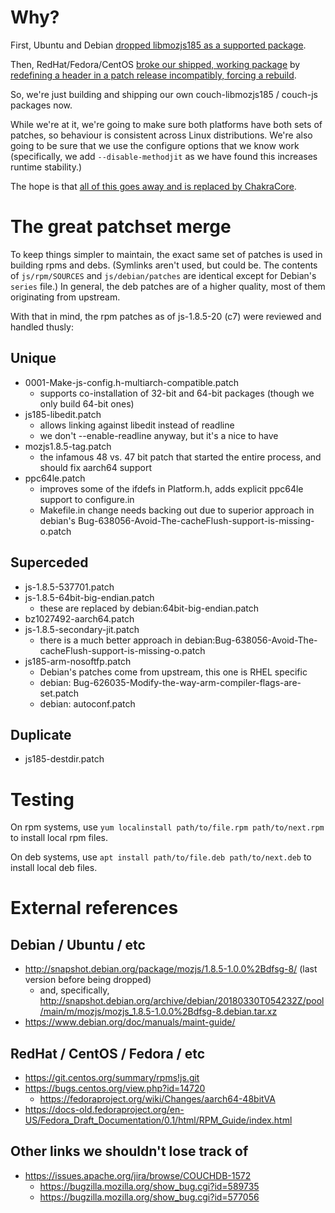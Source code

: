 # Why?

First, Ubuntu and Debian [dropped libmozjs185 as a supported package](https://tracker.debian.org/news/944342/removed-185-100dfsg-8-from-unstable/).

Then, RedHat/Fedora/CentOS [broke our shipped, working package](https://github.com/apache/couchdb/issues/1293) by [redefining a header in a patch release incompatibly, forcing a rebuild](https://bugs.centos.org/view.php?id=14720).

So, we're just building and shipping our own couch-libmozjs185 / couch-js packages now.

While we're at it, we're going to make sure both platforms have both sets of patches, so behaviour is consistent across Linux distributions. We're also going to be sure that we use the configure options that we know work (specifically, we add `--disable-methodjit` as we have found this increases runtime stability.)

The hope is that [all of this goes away and is replaced by ChakraCore](https://github.com/apache/couchdb/issues/1334).

# The great patchset merge

To keep things simpler to maintain, the exact same set of patches is used in building rpms and debs. (Symlinks aren't used, but could be. The contents of `js/rpm/SOURCES` and `js/debian/patches` are identical except for Debian's `series` file.) In general, the deb patches are of a higher quality, most of them originating from upstream.

With that in mind, the rpm patches as of js-1.8.5-20 (c7) were reviewed and handled thusly:

## Unique
* 0001-Make-js-config.h-multiarch-compatible.patch
  * supports co-installation of 32-bit and 64-bit packages (though we only build 64-bit ones)
* js185-libedit.patch
  * allows linking against libedit instead of readline
  * we don't --enable-readline anyway, but it's a nice to have
* mozjs1.8.5-tag.patch
  * the infamous 48 vs. 47 bit patch that started the entire process, and should fix aarch64 support
* ppc64le.patch
  * improves some of the ifdefs in Platform.h, adds explicit ppc64le support to configure.in
  * Makefile.in change needs backing out due to superior approach in debian's Bug-638056-Avoid-The-cacheFlush-support-is-missing-o.patch

## Superceded
* js-1.8.5-537701.patch
* js-1.8.5-64bit-big-endian.patch
  * these are replaced by debian:64bit-big-endian.patch
* bz1027492-aarch64.patch
* js-1.8.5-secondary-jit.patch
  * there is a much better approach in debian:Bug-638056-Avoid-The-cacheFlush-support-is-missing-o.patch
* js185-arm-nosoftfp.patch
  * Debian's patches come from upstream, this one is RHEL specific
  * debian: Bug-626035-Modify-the-way-arm-compiler-flags-are-set.patch
  * debian: autoconf.patch

## Duplicate
* js185-destdir.patch

# Testing

On rpm systems, use `yum localinstall path/to/file.rpm path/to/next.rpm` to install local rpm files.

On deb systems, use `apt install path/to/file.deb path/to/next.deb` to install local deb files.


# External references

## Debian / Ubuntu / etc

* http://snapshot.debian.org/package/mozjs/1.8.5-1.0.0%2Bdfsg-8/ (last version before being dropped)
  * and, specifically, http://snapshot.debian.org/archive/debian/20180330T054232Z/pool/main/m/mozjs/mozjs_1.8.5-1.0.0%2Bdfsg-8.debian.tar.xz
* https://www.debian.org/doc/manuals/maint-guide/

## RedHat / CentOS / Fedora / etc

* https://git.centos.org/summary/rpms!js.git
* https://bugs.centos.org/view.php?id=14720
  * https://fedoraproject.org/wiki/Changes/aarch64-48bitVA
* https://docs-old.fedoraproject.org/en-US/Fedora_Draft_Documentation/0.1/html/RPM_Guide/index.html

## Other links we shouldn't lose track of

* https://issues.apache.org/jira/browse/COUCHDB-1572
  * https://bugzilla.mozilla.org/show_bug.cgi?id=589735
  * https://bugzilla.mozilla.org/show_bug.cgi?id=577056
